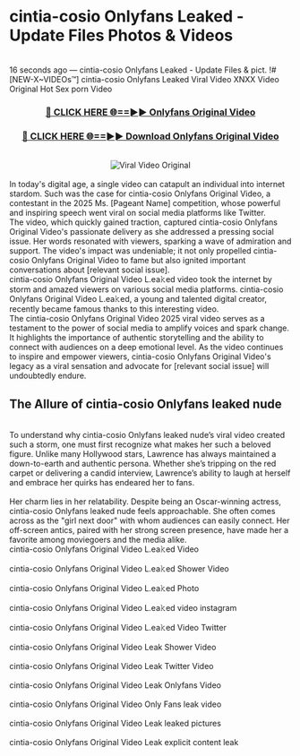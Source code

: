 # cintia-cosio Onlyfans Leaked - Update Files Photos & Videos 
<br>
16 seconds ago — cintia-cosio Onlyfans Leaked - Update Files & pict. !#[NEW-X~VIDEOs™] cintia-cosio Onlyfans Leaked Viral Video XNXX Video Original Hot Sex porn Video
<br>
<div align="center">
<h3><a href="http://freeplayer.one?title=cintia-cosio&ref=25OR" rel="nofollow">🔴 CLICK HERE 🌐==►► Onlyfans Original Video</a></h3>
<h3><a href="http://freeplayer.one?title=cintia-cosio&ref=25OR" rel="nofollow">🔴 CLICK HERE 🌐==►► Download Onlyfans Original Video</a></h3>
<br>
<a href="http://freeplayer.one?title=cintia-cosio&ref=25OR" rel="nofollow" data-target="animated-image.originalLink"><img src="https://i.ibb.co.com/xMMVF88/686577567.gif" alt="Viral Video Original" style="max-width: 100%; display: inline-block;" data-target="animated-image.originalImage"></a>
</div>
<br>
In today's digital age, a single video can catapult an individual into internet stardom. Such was the case for cintia-cosio Onlyfans Original Video, a contestant in the 2025 Ms. [Pageant Name] competition, whose powerful and inspiring speech went viral on social media platforms like Twitter.
<br>
The video, which quickly gained traction, captured cintia-cosio Onlyfans Original Video's passionate delivery as she addressed a pressing social issue. Her words resonated with viewers, sparking a wave of admiration and support. The video's impact was undeniable; it not only propelled cintia-cosio Onlyfans Original Video to fame but also ignited important conversations about [relevant social issue].
<br>
cintia-cosio Onlyfans Original Video L.ea𝚔ed video took the internet by storm and amazed viewers on various social media platforms. cintia-cosio Onlyfans Original Video L.ea𝚔ed, a young and talented digital creator, recently became famous thanks to this interesting video.
<br>
The cintia-cosio Onlyfans Original Video 2025 viral video serves as a testament to the power of social media to amplify voices and spark change. It highlights the importance of authentic storytelling and the ability to connect with audiences on a deep emotional level. As the video continues to inspire and empower viewers, cintia-cosio Onlyfans Original Video's legacy as a viral sensation and advocate for [relevant social issue] will undoubtedly endure.
<br>
<h2>The Allure of cintia-cosio Onlyfans leaked nude</h2>
<br>
To understand why cintia-cosio Onlyfans leaked nude’s viral video created such a storm, one must first recognize what makes her such a beloved figure. Unlike many Hollywood stars, Lawrence has always maintained a down-to-earth and authentic persona. Whether she’s tripping on the red carpet or delivering a candid interview, Lawrence’s ability to laugh at herself and embrace her quirks has endeared her to fans.
<br><br>
Her charm lies in her relatability. Despite being an Oscar-winning actress, cintia-cosio Onlyfans leaked nude feels approachable. She often comes across as the "girl next door" with whom audiences can easily connect. Her off-screen antics, paired with her strong screen presence, have made her a favorite among moviegoers and the media alike.
<br>
cintia-cosio Onlyfans Original Video L.ea𝚔ed Video
<br><br>
cintia-cosio Onlyfans Original Video L.ea𝚔ed Shower Video
<br><br>
cintia-cosio Onlyfans Original Video L.ea𝚔ed Photo
<br><br>
cintia-cosio Onlyfans Original Video L.ea𝚔ed video instagram
<br><br>
cintia-cosio Onlyfans Original Video L.ea𝚔ed Video Twitter
<br><br>
cintia-cosio Onlyfans Original Video Leak Shower Video
<br><br>
cintia-cosio Onlyfans Original Video Leak Twitter Video
<br><br>
cintia-cosio Onlyfans Original Video Leak Onlyfans Video
<br><br>
cintia-cosio Onlyfans Original Video Only Fans leak video
<br><br>
cintia-cosio Onlyfans Original Video Leak leaked pictures
<br><br>
cintia-cosio Onlyfans Original Video Leak explicit content leak